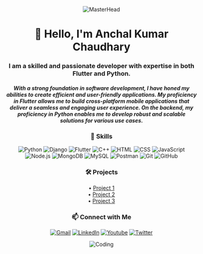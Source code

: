 <!-- Banner Image -->
<p align="center">
  <img src="https://developers.giphy.com/branch/master/static/api-512d36c09662682717108a38bbb5c57d.gif" alt="MasterHead">
</p>

<!-- Introduction -->
<h1 align="center">👋 Hello, I'm Anchal Kumar Chaudhary</h1>
<h3 align="center">I am a skilled and passionate developer with expertise in both Flutter and Python.</h3>
<h5 align="center">With a strong foundation in software development, I have honed my abilities to create efficient and user-friendly applications. My proficiency in Flutter allows me to build cross-platform mobile applications that deliver a seamless and engaging user experience. On the backend, my proficiency in Python enables me to develop robust and scalable solutions for various use cases.</h5>

<!-- Skills -->
<h3 align="center">🚀 Skills</h3>
<p align="center">
  <img src="https://img.shields.io/badge/Python-3776AB?style=flat-square&logo=python&logoColor=white" alt="Python">
  <img src="https://img.shields.io/badge/Django-092E20?style=flat-square&logo=django&logoColor=white" alt="Django">
  <img src="https://img.shields.io/badge/Flutter-02569B?style=flat-square&logo=flutter&logoColor=white" alt="Flutter">
  <img src="https://img.shields.io/badge/C++-3776AB?style=flat-square&logo=c++&logoColor=white" alt="C++">
   <img src="https://img.shields.io/badge/-HTML-E34F26?style=flat-square&logo=html5&logoColor=white" alt="HTML">
  <img src="https://img.shields.io/badge/-CSS-1572B6?style=flat-square&logo=css3&logoColor=white" alt="CSS">
  <img src="https://img.shields.io/badge/-JavaScript-F7DF1E?style=flat-square&logo=javascript&logoColor=black" alt="JavaScript">
  <img src="https://img.shields.io/badge/-Node.js-339933?style=flat-square&logo=node.js&logoColor=white" alt="Node.js">
  <img src="https://img.shields.io/badge/-MongoDB-47A248?style=flat-square&logo=mongodb&logoColor=white" alt="MongoDB">
  <img src="https://img.shields.io/badge/-MySQL-4479A1?style=flat-square&logo=mysql&logoColor=white" alt="MySQL">
  <img src="https://img.shields.io/badge/-Postman-FF6C37?style=flat-square&logo=postman&logoColor=white" alt="Postman">
  <img src="https://img.shields.io/badge/-Git-F05032?style=flat-square&logo=git&logoColor=white" alt="Git">
  <img src="https://img.shields.io/badge/-GitHub-181717?style=flat-square&logo=github&logoColor=white" alt="GitHub">
</p>

<!-- Projects -->
<h3 align="center">🛠️ Projects</h3>
<p align="center">
  • <a href="https://github.com/yourusername/project1">Project 1</a><br>
  • <a href="https://github.com/yourusername/project2">Project 2</a><br>
  • <a href="https://github.com/yourusername/project3">Project 3</a><br>
  <!-- Add more projects here -->
</p>

<!-- Social Media -->
<h3 align="center">📫 Connect with Me</h3>
<p align="center">
  <a href="mailto:anchalksai@gmail.com"><img src="https://img.shields.io/badge/Gmail-D14836?style=flat-square&logo=gmail&logoColor=white" alt="Gmail"></a>
  <a href="https://www.linkedin.com/in/yourusername/"><img src="https://img.shields.io/badge/LinkedIn-0077B5?style=flat-square&logo=linkedin&logoColor=white" alt="LinkedIn"></a>
   <a href="https://twitter.com/yourusername"><img src="https://img.shields.io/badge/-YouTube-FF0000?style=flat-square&logo=youtube&logoColor=white" alt="Youtube"></a>
  <a href="https://twitter.com/yourusername"><img src="https://img.shields.io/badge/Twitter-1DA1F2?style=flat-square&logo=twitter&logoColor=white" alt="Twitter"></a>
</p>

<!-- Fun GIF -->
<p align="center">
  <img src="https://cdn.dribbble.com/users/1162077/screenshots/3848914/programmer.gif" alt="Coding">
</p>
